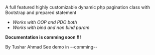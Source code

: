 A full featured highly customizable dynamic php pagination class with Bootstrap and prepared statement
* *Works with OOP and PDO both*
* *Works with bind and non bind param* 

**Documentation is comming soon !!!**

By Tushar Ahmad
See demo in --comming--
